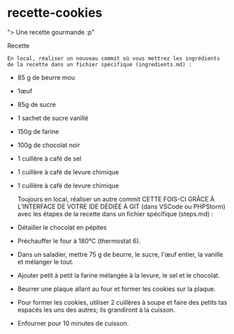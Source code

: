 # recette-cookies


"> Une recette gourmande :p"

Recette

    En local, réaliser un nouveau commit où vous mettrez les ingrédients de la recette dans un fichier spécifique (ingredients.md) :

- 85 g de beurre mou
- 1œuf
- 85g de sucre
- 1 sachet de sucre vanillé
- 150g de farine
- 100g de chocolat noir
- 1 cuillère à café de sel
- 1 cuillère à café de levure chimique
- 1 cuillère à café de levure chimique


    Toujours en local, réaliser un autre commit CETTE FOIS-CI GRÂCE À L’INTERFACE DE VOTRE IDE DÉDIÉE À GIT (dans VSCode ou PHPStorm) avec les étapes de la recette dans un fichier spécifique (steps.md) :

- Détailler le chocolat en pépites
- Préchauffer le four à 180°C (thermostat 6).
- Dans un saladier, mettre 75 g de beurre, le sucre, l'œuf entier, la vanille et mélanger le tout.
- Ajouter petit à petit la farine mélangée à la levure, le sel et le chocolat.
- Beurrer une plaque allant au four et former les cookies sur la plaque.
- Pour former les cookies, utiliser 2 cuillères à soupe et faire des petits tas espacés les uns des autres; ils grandiront à la
cuisson.
- Enfourner pour 10 minutes de cuisson.
